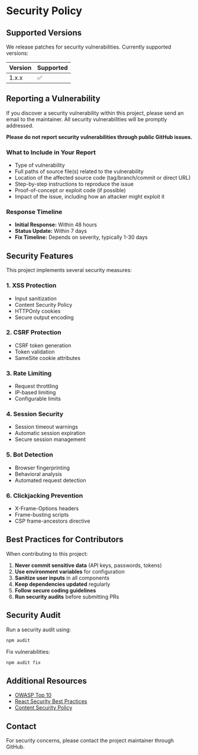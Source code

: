 # Security Policy

## Supported Versions

We release patches for security vulnerabilities. Currently supported versions:

| Version | Supported          |
| ------- | ------------------ |
| 1.x.x   | :white_check_mark: |

## Reporting a Vulnerability

If you discover a security vulnerability within this project, please send an email to the maintainer. All security vulnerabilities will be promptly addressed.

**Please do not report security vulnerabilities through public GitHub issues.**

### What to Include in Your Report

- Type of vulnerability
- Full paths of source file(s) related to the vulnerability
- Location of the affected source code (tag/branch/commit or direct URL)
- Step-by-step instructions to reproduce the issue
- Proof-of-concept or exploit code (if possible)
- Impact of the issue, including how an attacker might exploit it

### Response Timeline

- **Initial Response:** Within 48 hours
- **Status Update:** Within 7 days
- **Fix Timeline:** Depends on severity, typically 1-30 days

## Security Features

This project implements several security measures:

### 1. XSS Protection

- Input sanitization
- Content Security Policy
- HTTPOnly cookies
- Secure output encoding

### 2. CSRF Protection

- CSRF token generation
- Token validation
- SameSite cookie attributes

### 3. Rate Limiting

- Request throttling
- IP-based limiting
- Configurable limits

### 4. Session Security

- Session timeout warnings
- Automatic session expiration
- Secure session management

### 5. Bot Detection

- Browser fingerprinting
- Behavioral analysis
- Automated request detection

### 6. Clickjacking Prevention

- X-Frame-Options headers
- Frame-busting scripts
- CSP frame-ancestors directive

## Best Practices for Contributors

When contributing to this project:

1. **Never commit sensitive data** (API keys, passwords, tokens)
2. **Use environment variables** for configuration
3. **Sanitize user inputs** in all components
4. **Keep dependencies updated** regularly
5. **Follow secure coding guidelines**
6. **Run security audits** before submitting PRs

## Security Audit

Run a security audit using:

```bash
npm audit
```

Fix vulnerabilities:

```bash
npm audit fix
```

## Additional Resources

- [OWASP Top 10](https://owasp.org/www-project-top-ten/)
- [React Security Best Practices](https://reactjs.org/docs/dom-elements.html#dangerouslysetinnerhtml)
- [Content Security Policy](https://developer.mozilla.org/en-US/docs/Web/HTTP/CSP)

## Contact

For security concerns, please contact the project maintainer through GitHub.
